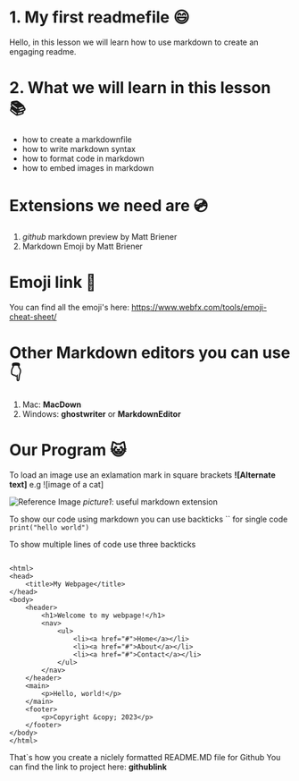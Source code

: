 # 1. My first readmefile :smile:

Hello, in this lesson we will learn how to use markdown to create an engaging readme.

# 2. What we will learn in this lesson :books:
- how to create a markdownfile
- how to write markdown syntax
- how to format code in markdown 
- how to embed images in markdown

# Extensions we need are :cd:

1. *github* markdown preview by Matt Briener
2. Markdown Emoji by Matt Briener

# Emoji link :file_folder:

You can find all the emoji's here:
<https://www.webfx.com/tools/emoji-cheat-sheet/>

# Other Markdown editors you can use :point_down:

1. Mac: **MacDown**
2. Windows: **ghostwriter** or **MarkdownEditor**

# Our Program :smiley_cat:

To load an image use an exlamation mark in square brackets **![Alternate text]** e.g ![image of a cat]

![Reference Image](pictures/picture1.png)
*picture1*: useful markdown extension

To show our code using markdown you can use backticks `` for single code
`print("hello world")`

To show multiple lines of code use three backticks 
```
```
```<!DOCTYPE html>
<html>
<head>
	<title>My Webpage</title>
</head>
<body>
	<header>
		<h1>Welcome to my webpage!</h1>
		<nav>
			<ul>
				<li><a href="#">Home</a></li>
				<li><a href="#">About</a></li>
				<li><a href="#">Contact</a></li>
			</ul>
		</nav>
	</header>
	<main>
		<p>Hello, world!</p>
	</main>
	<footer>
		<p>Copyright &copy; 2023</p>
	</footer>
</body>
</html>
 ```
 That`s how you create a niclely formatted README.MD file for Github
 You can find the link to project here: **githublink**

